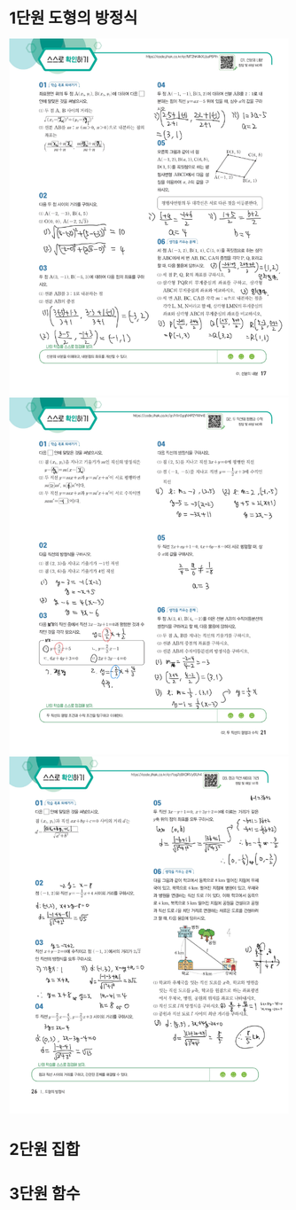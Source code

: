 
# 1단원 도형의 방정식

<img src="/2025 assets/JIHAKSA_공통수학2_고_교과서-17.jpg"/> 

<img src="/2025 assets/JIHAKSA_공통수학2_고_교과서-21.jpg"/> 

<img src="/2025 assets/JIHAKSA_공통수학2_고_교과서-26.jpg"/>


# 2단원 집합





# 3단원 함수